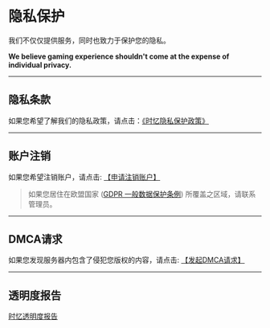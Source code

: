 # 隐私保护

我们不仅仅提供服务，同时也致力于保护您的隐私。

**We believe gaming experience shouldn't come at the expense of individual privacy.**  

-----
## 隐私条款

如果您希望了解我们的隐私政策，请点击：[《时忆隐私保护政策》](https://www.mcshiyi.com/blog/about/privacy-policy.html)

------
## 账户注销

如果您希望注销账户，请点击: [【申请注销账户】](/zh-CN/privacy/deleteAccount.md)  

> 如果您居住在欧盟国家 ([GDPR 一般数据保护条例](https://gdpr-info.eu/)) 所覆盖之区域，请联系管理员。

-----

## DMCA请求

如果您发现服务器内包含了侵犯您版权的内容，请点击: [【发起DMCA请求】](/zh-CN/privacy/DMCARequest.md)

-----

## 透明度报告

[时忆透明度报告](/zh-CN/privacy/transparencyReport.md)